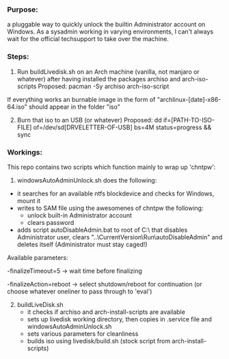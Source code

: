 ### Purpose: 
a pluggable way to quickly unlock the builtin Administrator account on Windows. As a sysadmin working in varying environments, I can't always wait for the official techsupport to take over the machine. 

### Steps:
1. Run buildLivedisk.sh on an Arch machine (vanilla, not manjaro or whatever) after having installed the packages archiso and arch-iso-scripts
Proposed: pacman -Sy archiso arch-iso-script

If everything works an burnable image in the form of "archlinux-[date]-x86-64.iso" should appear in the folder "iso"

2. Burn that iso to an USB (or whatever)
Proposed: dd if=[PATH-TO-ISO-FILE] of=/dev/sd[DRVELETTER-OF-USB] bs=4M status=progress && sync

### Workings:
This repo contains two scripts which function mainly to wrap up 'chntpw':

1. windowsAutoAdminUnlock.sh does the following: 
- it searches for an available ntfs blockdevice and checks for Windows, mount it
- writes to SAM file using the awesomenes of chntpw the following:
	- unlock built-in Administrator account
	- clears password
- adds script autoDisableAdmin.bat to root of C:\ that disables Administrator user, clears "..\CurrentVersion\Run\autoDisableAdmin" and deletes itself (Administrator must stay caged!)

Available parameters:

   -finalizeTimeout=5 -> wait time before finalizing

   -finalizeAction=reboot -> select shutdown/reboot for continuation (or choose whatever oneliner to pass through to 'eval')

2. buildLiveDisk.sh
	- it checks if archiso and arch-install-scripts are available
	- sets up livedisk working directory, then copies in .service file and windowsAutoAdminUnlock.sh
	- sets various parameters for cleanliness
	- builds iso using livedisk/build.sh (stock script from arch-install-scripts)
